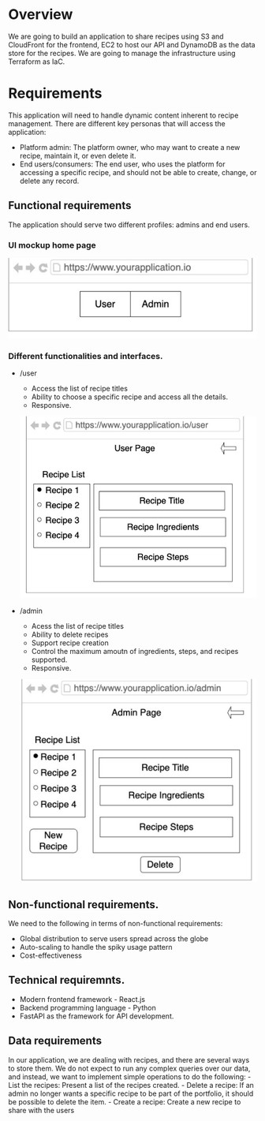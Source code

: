 # Overview
We are going to build an application to share recipes using S3 and CloudFront for the frontend, EC2 to host our API and DynamoDB as the data store for the recipes. We are going to manage the infrastructure using Terraform as IaC.

# Requirements
This application will need to handle dynamic content inherent to recipe management. There are different key personas that will access the application:
 - Platform admin: The platform owner, who may want to create a new recipe, maintain it, or even delete it.
 - End users/consumers: The end user, who uses the platform for accessing a specific recipe, and should not be able to create, change, or delete any record.

## Functional requirements
The application should serve two different profiles: admins and end users.

### UI mockup home page
![home page](images/mockup/home-page.PNG)

### Different functionalities and interfaces.
 - /user
    - Access the list of recipe titles
    - Ability to choose a specific recipe and access all the details.
    - Responsive.

    ![user page](images/mockup/user-page.PNG)

 - /admin
    - Acess the list of recipe titles
    - Ability to delete recipes
    - Support recipe creation
    - Control the maximum amoutn of ingredients, steps, and recipes supported.
    - Responsive.

    ![admin page](images/mockup/admin-page.PNG)

## Non-functional requirements.
We need to the following in terms of non-functional requirements:
 - Global distribution to serve users spread across the globe
 - Auto-scaling to handle the spiky usage pattern
 - Cost-effectiveness

## Technical requiremnts.
 - Modern frontend framework - React.js
 - Backend programming language - Python
 - FastAPI as the framework for API development.

## Data requirements
In our application, we are dealing with recipes, and there are several ways to store them. We do not
expect to run any complex queries over our data, and instead, we want to implement simple
operations to do the following:
    - List the recipes: Present a list of the recipes created.
    - Delete a recipe: If an admin no longer wants a specific recipe to be part of the portfolio, it should be possible to delete the item.
    - Create a recipe: Create a new recipe to share with the users

